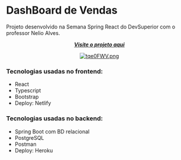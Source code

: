 #  DashBoard de Vendas

Projeto desenvolvido na Semana Spring React do DevSuperior com o professor Nelio Alves.



<div align="center">

[***Visite o projeto aqui***](https://dsvendas-frontend.netlify.app/)<br />



[![tqe0FWV.png](https://i.imgur.com/tqe0FWV.png)](https://imgur.com/tqe0FWV)
</div>


### Tecnologias usadas no frontend:

- React 
- Typescript 
- Bootstrap
- Deploy: Netlify

### Tecnologias usadas no backend:

- Spring Boot com BD relacional
- PostgreSQL
- Postman
- Deploy: Heroku


   



